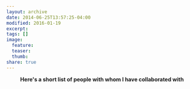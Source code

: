 ```yaml
---
layout: archive
date: 2014-06-25T13:57:25-04:00
modified: 2016-01-19
excerpt:
tags: []
image:
  feature:
  teaser:
  thumb:
share: true
---
```

<p align="center">
  <b>Here's a short list of people with whom I have collaborated with</b><br>
</p>





